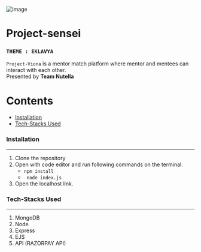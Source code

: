 ![image](https://user-images.githubusercontent.com/64356997/144702352-1ddfbcf7-ddcc-4d4d-802a-35618d7102bf.png)
# Project-sensei
### `THEME : EKLAVYA`

`Project-Viona` is a mentor match platform where mentor and mentees can interact with each other. <br/>
Presented by <b>Team Nutella</b>


Contents
========

 * [Installation](#installation)
 * [Tech-Stacks Used](#Tech-Stacks-Used)


### Installation
---

1. Clone the repository
2. Open with code editor and run following commands on the terminal.
    + ` npm install `
    + ` node index.js`
3. Open the localhost link.


### Tech-Stacks Used
---
<ol>
    <li> MongoDB
        <li>Node
            <br/>
            <li>Express
                 <br/>
                <li>EJS
                     <br/>
                    <li>API (RAZORPAY API)
                         <br/>
    </ol>
